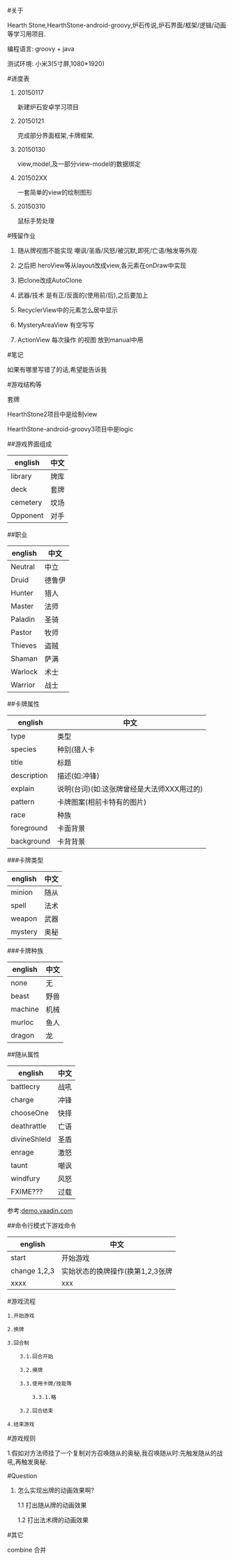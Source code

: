 #关于

Hearth Stone,HearthStone-android-groovy,炉石传说,炉石界面/框架/逻辑/动画等学习用项目.

编程语言: groovy + java

测试环境: 小米3(5寸屏,1080*1920)

#进度表

1.  20150117

    新建炉石安卓学习项目

2.  20150121

    完成部分界面框架,卡牌框架.

3.  20150130

    view,model,及一部分view-model的数据绑定

4. 201502XX

    一套简单的view的绘制图形

5. 20150310

    鼠标手势处理

#残留作业

1.  随从牌视图不能实现 嘲讽/圣盾/风怒/被沉默,即死/亡语/触发等外观

2.  之后把 heroView等从layout改成view,各元素在onDraw中实现

3.  把clone改成AutoClone

4.  武器/技术 是有正/反面的(使用前/后),之后要加上

5.  RecyclerView中的元素怎么居中显示

6. MysteryAreaView 有空写写

7. ActionView 每次操作 的视图 放到manual中用

#笔记

如果有哪里写错了的话,希望能告诉我

#游戏结构等

套牌

HearthStone2项目中是绘制view

HearthStone-android-groovy3项目中是logic

##游戏界面组成

| english     |中文  |
| --------    | --- |
|library      |牌库  |
|deck         |套牌  |
|cemetery     |坟场  |
|Opponent     |对手  |

##职业

| english     |中文  |
| --------    | --- |
|Neutral      |中立  |
|Druid      |德鲁伊  |
|Hunter      |猎人  |
|Master      |法师  |
|Paladin      |圣骑  |
|Pastor      |牧师  |
|Thieves      |盗贼  |
|Shaman      |萨满  |
|Warlock      |术士  |
|Warrior      |战士  |


##卡牌属性

| english     |中文  |
| --------    | --- |
|type       |类型  |
|species        |种别(猎人卡|牧师卡|中立卡)  |
|title       |标题  |
|description       |描述(如:冲锋)  |
|explain       |说明(台词)(如:这张牌曾经是大法师XXX用过的)  |
|pattern       |卡牌图案(相前卡特有的图片)  |
|race       |种族  |
|foreground       |卡面背景  |
|background       |卡背背景  |

###卡牌类型

| english     |中文  |
| --------    | --- |
|minion       |随从  |
|spell        |法术  |
|weapon       |武器  |
|mystery       |奥秘  |

###卡牌种族

| english     |中文  |
| --------    | --- |
|none         |无  |
|beast        |野兽  |
|machine      |机械  |
|murloc       |鱼人  |
|dragon       |龙  |

##随从属性

| english     |中文  |
| --------    | --- |
|battlecry    |战吼  |
|charge       |冲锋  |
|chooseOne    |快择  |
|deathrattle  |亡语  |
|divineShleld |圣盾  |
|enrage       |激怒  |
|taunt        |嘲讽  |
|windfury     |风怒  |
|FXIME???     |过载  |

参考:[demo.vaadin.com](demo.vaadin.com)

##命令行模式下游戏命令

| english     |中文  |
| --------    | --- |
|start    |开始游戏  |
|change 1,2,3      |实始状态的换牌操作(换第1,2,3张牌  |
|xxxx    |xxx  |




#游戏流程

	1.开始游戏

	2.换牌

	3.回合制

		3.1.回合开始
	
		3.2.摸牌
	
		3.3.使用卡牌/技能等
	
			3.3.1.略

		3.2.回合结束

	4.结束游戏


#游戏规则

1.假如对方法师挂了一个复制对方召唤随从的奥秘,我召唤随从时:先触发随从的战吼,再触发奥秘.



#Question

1.  怎么实现出牌的动画效果啊?

    1.1 打出随从牌的动画效果

    1.2 打出法术牌的动画效果

#其它

combine 合并